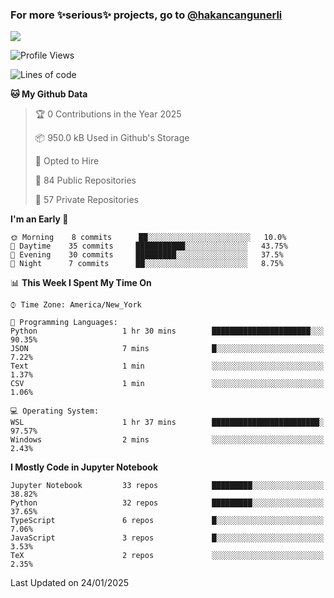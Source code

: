 ### For more ✨serious✨ projects, go to [@hakancangunerli](https://github.com/hakancangunerli)

![](https://github-readme-stats.vercel.app/api/top-langs/?username=johngunerli&layout=compact&hide=jupyter%20notebook,tex,html,shell,CSS,Ruby,Makefile,EmberScript,MATLAB,C&langs_count=6&exclude_repo=2015-csharp,gt_code,gsu_code,uga_code,uga_robotics)

<!--START_SECTION:waka-->
![Profile Views](http://img.shields.io/badge/Profile%20Views-0-blue)

![Lines of code](https://img.shields.io/badge/From%20Hello%20World%20I%27ve%20Written-482251%20lines%20of%20code-blue)

**🐱 My Github Data** 

> 🏆 0 Contributions in the Year 2025
 > 
> 📦 950.0 kB Used in Github's Storage 
 > 
> 💼 Opted to Hire
 > 
> 📜 84 Public Repositories 
 > 
> 🔑 57 Private Repositories  
 > 
**I'm an Early 🐤** 

```text
🌞 Morning    8 commits      ██░░░░░░░░░░░░░░░░░░░░░░░   10.0% 
🌆 Daytime    35 commits     ███████████░░░░░░░░░░░░░░   43.75% 
🌃 Evening    30 commits     █████████░░░░░░░░░░░░░░░░   37.5% 
🌙 Night      7 commits      ██░░░░░░░░░░░░░░░░░░░░░░░   8.75%

```


📊 **This Week I Spent My Time On** 

```text
⌚︎ Time Zone: America/New_York

💬 Programming Languages: 
Python                   1 hr 30 mins        ██████████████████████░░░   90.35% 
JSON                     7 mins              █░░░░░░░░░░░░░░░░░░░░░░░░   7.22% 
Text                     1 min               ░░░░░░░░░░░░░░░░░░░░░░░░░   1.37% 
CSV                      1 min               ░░░░░░░░░░░░░░░░░░░░░░░░░   1.06%

💻 Operating System: 
WSL                      1 hr 37 mins        ████████████████████████░   97.57% 
Windows                  2 mins              ░░░░░░░░░░░░░░░░░░░░░░░░░   2.43%

```

**I Mostly Code in Jupyter Notebook** 

```text
Jupyter Notebook         33 repos            █████████░░░░░░░░░░░░░░░░   38.82% 
Python                   32 repos            █████████░░░░░░░░░░░░░░░░   37.65% 
TypeScript               6 repos             █░░░░░░░░░░░░░░░░░░░░░░░░   7.06% 
JavaScript               3 repos             █░░░░░░░░░░░░░░░░░░░░░░░░   3.53% 
TeX                      2 repos             ░░░░░░░░░░░░░░░░░░░░░░░░░   2.35%

```



 Last Updated on 24/01/2025
<!--END_SECTION:waka-->


